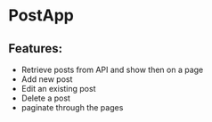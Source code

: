 # PostApp

## Features:
- Retrieve posts from API and show then on a page  
- Add new post
- Edit an existing post
- Delete a post
- paginate through the pages
